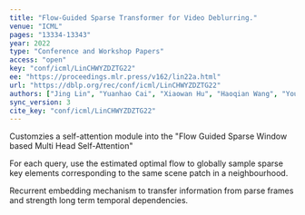 ```yaml
---
title: "Flow-Guided Sparse Transformer for Video Deblurring."
venue: "ICML"
pages: "13334-13343"
year: 2022
type: "Conference and Workshop Papers"
access: "open"
key: "conf/icml/LinCHWYZDZTG22"
ee: "https://proceedings.mlr.press/v162/lin22a.html"
url: "https://dblp.org/rec/conf/icml/LinCHWYZDZTG22"
authors: ["Jing Lin", "Yuanhao Cai", "Xiaowan Hu", "Haoqian Wang", "Youliang Yan", "Xueyi Zou", "Henghui Ding", "Yulun Zhang", "Radu Timofte", "Luc Van Gool"]
sync_version: 3
cite_key: "conf/icml/LinCHWYZDZTG22"
---
```


Customzies a self-attention module into the "Flow Guided Sparse Window based Multi Head Self-Attention"

For each query, use the estimated optimal flow to globally sample sparse key elements corresponding to the same scene patch in a neighbourhood.

Recurrent embedding mechanism to transfer information from parse frames and strength long term temporal dependencies.